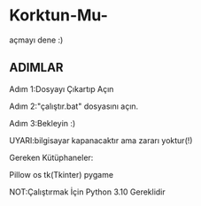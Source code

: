 # Korktun-Mu-
açmayı dene :)

ADIMLAR
-------------------------
Adım 1:Dosyayı Çıkartıp Açın

Adım 2:"çalıştır.bat" dosyasını açın.

Adım 3:Bekleyin :)

UYARI:bilgisayar kapanacaktır ama zararı yoktur(!)

Gereken Kütüphaneler:

Pillow
os
tk(Tkinter)
pygame

NOT:Çalıştırmak İçin Python 3.10 Gereklidir
